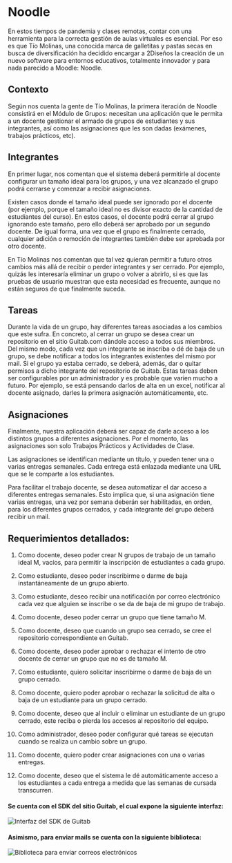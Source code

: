 # Noodle

En estos tiempos de pandemia y clases remotas, contar con una herramienta para la correcta gestión de aulas virtuales es esencial. Por eso es que Tío Molinas, una conocida marca de galletitas y pastas secas en busca de diversificación ha decidido encargar a 2Diseños la creación de un nuevo software para entornos educativos, totalmente innovador y para nada parecido a Moodle: Noodle.

## Contexto

Según nos cuenta la gente de Tío Molinas, la primera iteración de Noodle consistirá en el Módulo de Grupos: necesitan una aplicación que le permita a un docente gestionar el armado de grupos de estudiantes y sus integrantes, así como las asignaciones que les son dadas (exámenes, trabajos prácticos, etc).

## Integrantes

En primer lugar, nos comentan que el sistema deberá permitirle al docente configurar un tamaño ideal para los grupos, y una vez alcanzado el grupo podrá cerrarse y comenzar a recibir asignaciones.

Existen casos donde el tamaño ideal puede ser ignorado por el docente (por ejemplo, porque el tamaño ideal no es divisor exacto de la cantidad de estudiantes del curso). En estos casos, el docente podrá cerrar al grupo ignorando este tamaño, pero ello deberá ser aprobado por un segundo docente. De igual forma, una vez que el grupo es finalmente cerrado, cualquier adición o remoción de integrantes también debe ser aprobada por otro docente.

En Tío Molinas nos comentan que tal vez quieran permitir a futuro otros cambios más allá de recibir o perder integrantes y ser cerrado. Por ejemplo, quizás les interesaría eliminar un grupo o volver a abrirlo, si es que las pruebas de usuario muestran que esta necesidad es frecuente, aunque no están seguros de que finalmente suceda.

## Tareas

Durante la vida de un grupo, hay diferentes tareas asociadas a los cambios que este sufra. En concreto, al cerrar un grupo se desea crear un repositorio en el sitio Guitab.com dándole acceso a todos sus miembros. Del mismo modo, cada vez que un integrante se inscriba o dé de baja de un grupo, se debe notificar a todos los integrantes existentes del mismo por mail. Si el grupo ya estaba cerrado, se deberá, además, dar o quitar permisos a dicho integrante del repositorio de Guitab.
Estas tareas deben ser configurables por un administrador y es probable que varíen mucho a futuro. Por ejemplo, se está pensando darlos de alta en un excel, notificar al docente asignado, darles la primera asignación automáticamente, etc.

## Asignaciones

Finalmente, nuestra aplicación deberá ser capaz de darle acceso a los distintos grupos a diferentes asignaciones. Por el momento, las asignaciones son solo Trabajos Prácticos y Actividades de Clase.

Las asignaciones se identifican mediante un título, y pueden tener una o varias entregas semanales. Cada entrega está enlazada mediante una URL que se le comparte a los estudiantes.

Para facilitar el trabajo docente, se desea automatizar el dar acceso a diferentes entregas semanales. Esto implica que, si una asignación tiene varias entregas, una vez por semana deberán ser habilitadas, en orden, para los diferentes grupos cerrados, y cada integrante del grupo deberá recibir un mail.

## Requerimientos detallados:

1. Como docente, deseo poder crear N grupos de trabajo de un tamaño ideal M, vacíos, para permitir la inscripción de estudiantes a cada grupo.

2. Como estudiante, deseo poder inscribirme o darme de baja instantáneamente de un grupo abierto.
3. Como estudiante, deseo recibir una notificación por correo electrónico cada vez que alguien se inscribe o se da de baja de mi grupo de trabajo.
4. Como docente, deseo poder cerrar un grupo que tiene tamaño M.
5. Como docente, deseo que cuando un grupo sea cerrado, se cree el repositorio correspondiente en Guitab.
6. Como docente, deseo poder aprobar o rechazar el intento de otro docente de cerrar un grupo que no es de tamaño M.
7. Como estudiante, quiero solicitar inscribirme o darme de baja de un grupo cerrado.
8. Como docente, quiero poder aprobar o rechazar la solicitud de alta o baja de un estudiante para un grupo cerrado.
9. Como docente, deseo que al incluir o eliminar un estudiante de un grupo cerrado, este reciba o pierda los accesos al repositorio del equipo.
10. Como administrador, deseo poder configurar qué tareas se ejecutan cuando se realiza un cambio sobre un grupo.
11. Como docente, quiero poder crear asignaciones con una o varias entregas.
12. Como docente, deseo que el sistema le dé automáticamente acceso a los estudiantes a cada entrega a medida que las semanas de cursada transcurren.


#### Se cuenta con el SDK del sitio Guitab, el cual expone la siguiente interfaz:

![Interfaz del SDK de Guitab](https://www.plantuml.com/plantuml/img/oymhIIrAIqnELN0lpIn9J0fsyQxcKb18BafDB0fABSWlpYp9ByhCTyxFSqnEJYtEBzO8BYdAp4jNoClFJIfArL7moImkiO68sIcK5gSMvINcfXPh0ir8IIo2w47L0Z9LHm4g1DEWoLK8ifuK3RLSN000)

#### Asimismo, para enviar mails se cuenta con la siguiente biblioteca:

![Biblioteca para enviar correos electrónicos](https://www.plantuml.com/plantuml/img/Iyv9B2vMy4tCp0bEpKj9BQhcKYW6CZGIKrAAKekBTHIAIvEoKfDBT1IIybCgDRbg0G00)
